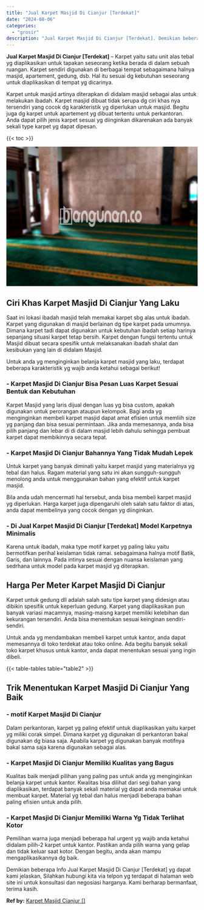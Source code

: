 ```yaml
---
title: "Jual Karpet Masjid Di Cianjur [Terdekat]"
date: "2024-08-06"
categories: 
  - "grosir"
description: "Jual Karpet Masjid Di Cianjur [Terdekat]. Demikian beberapa Info Jual Karpet Masjid Di Cianjur [Terdekat] yg dapat kami jelaskan, Silahkan hubungi kita via..."
---
```


**Jual Karpet Masjid Di Cianjur \[Terdekat\]** – Karpet yaitu satu unit alas tebal yg diaplikasikan untuk tapakan seseorang ketika berada di dalam sebuah ruangan. Karpet sendiri digunakan di berbagai tempat sebagaimana halnya masjid, apartement, gedung, dsb. Hal itu sesuai dg kebutuhan seseorang untuk diaplikasikan di tempat yg dicarinya.

Karpet untuk masjid artinya diterapkan di didalam masjid sebagai alas untuk melakukan ibadah. Karpet masjid dibuat tidak serupa dg ciri khas nya tersendiri yang cocok dg karakteristik yg diperlukan untuk masjid. Begitu juga dg karpet untuk apartement yg dibuat tertentu untuk perkantoran. Anda dapat pilih jenis karpet sesuai yg diinginkan dikarenakan ada banyak sekali type karpet yg dapat dipesan.

{{< toc >}}

![Jual Karpet Masjid Di Cianjur [Terdekat]](/images/grosir-karpet-murah-14.png)

## Ciri Khas Karpet Masjid Di Cianjur Yang Laku

Saat ini lokasi ibadah masjid telah memakai karpet sbg alas untuk ibadah. Karpet yang digunakan di masjid berlainan dg tipe karpet pada umumnya. Dimana karpet tadi dapat digunakan untuk kebutuhan ibadah setiap harinya sepanjang situasi karpet tetap bersih. Karpet dengan fungsi tertentu untuk Masjid dibuat secara spesifik untuk melaksanakan ibadah shalat dan kesibukan yang lain di didalam Masjid.

Untuk anda yg menginginkan belanja karpet masjid yang laku, terdapat beberapa karakteristik yg wajib anda ketahui sebagai berikut!

### \- Karpet Masjid Di Cianjur Bisa Pesan Luas Karpet Sesuai Bentuk dan Kebutuhan

Karpet Masjid yang laris dijual dengan luas yg bisa custom, apakah digunakan untuk perorangan ataupun kelompok. Bagi anda yg menginginkan membeli karpet masjid dapat amat efisien untuk memliih size yg panjang dan bisa sesuai permintaan. Jika anda memesannya, anda bisa pilih panjang dan lebar di di dalam masjid lebih dahulu sehingga pembuat karpet dapat membikinnya secara tepat.

### \- Karpet Masjid Di Cianjur Bahannya Yang Tidak Mudah Lepek

Untuk karpet yang banyak diminati yaitu karpet masjid yang materialnya yg tebal dan halus. Ragam material yang satu ini akan sungguh-sungguh menolong anda untuk menggunakan bahan yang efektif untuk karpet masjid.

Bila anda udah mencermati hal tersebut, anda bisa membeli karpet masjid yg diperlukan. Harga karpet juga dipengaruhi oleh salah satu faktor di atas, anda dapat membelinya yang cocok dengan yg diinginkan.

### \- Di Jual Karpet Masjid Di Cianjur \[Terdekat\] Model Karpetnya Minimalis

Karena untuk ibadah, maka type motif karpet yg paling laku yaitu bermotifkan perihal keislaman tidak ramai. sebagaimana halnya motif Batik, Garis, dan lainnya. Pada intinya sesuai dengan nuansa keislaman yang sedrhana untuk model pada karpet masjid yg diterapkan.

## Harga Per Meter Karpet Masjid Di Cianjur

Karpet untuk gedung dll adalah salah satu tipe karpet yang didesign atau dibikin spesifik untuk keperluan gedung. Karpet yang diaplikasikan pun banyak variasi macamnya, masing-maisng karpet memiliki kelebihan dan kekurangan tersendiri. Anda bisa menentukan sesuai keinginan sendiri-sendiri.

Untuk anda yg mendambakan membeli karpet untuk kantor, anda dapat memesannya di toko terdekat atau toko online. Ada begitu banyak sekali toko karpet khusus untuk kantor, anda dapat menentukan sesuai yang ingin dibeli.

{{< table-tables table="table2" >}}

## Trik Menentukan Karpet Masjid Di Cianjur Yang Baik

### \- motif Karpet Masjid Di Cianjur

Dalam perkantoran, karpet yg paling efektif untuk diaplikasikan yaitu karpet yg miliki corak simpel. Dimana karpet yg digunakan di perkantoran bakal digunakan dg biasa saja. Apabila karpet yg digunakan banyak motifnya bakal sama saja karena digunakan sebagai alas.

### \- Karpet Masjid Di Cianjur Memiliki Kualitas yang Bagus

Kualitas baik menjadi pilihan yang paling pas untuk anda yg menginginkan belanja karpet untuk kantor. Kwalitas bisa dilihat dari segi bahan yang diaplikasikan, terdapat banyak sekali material yg dapat anda memakai untuk membuat karpet. Material yg tebal dan halus menjadi beberapa bahan paling efisien untuk anda pilih.

### \- Karpet Masjid Di Cianjur Memiliki Warna Yg Tidak Terlihat Kotor

Pemilihan warna juga menjadi beberapa hal urgent yg wajib anda ketahui didalam pilih-2 karpet untuk kantor. Pastikan anda pilih warna yang gelap dan tidak keluar saat kotor. Dengan begitu, anda akan mampu mengaplikasikannya dg baik.

Demikian beberapa Info Jual Karpet Masjid Di Cianjur \[Terdekat\] yg dapat kami jelaskan, Silahkan hubungi kita via telpon yg terdapat di halaman web site ini untuk konsultasi dan negosiasi harganya. Kami berharap bermanfaat, terima kasih.

**Ref by:**  [Karpet Masjid Cianjur []](https://id.wikipedia.org/wiki/Karpet)
